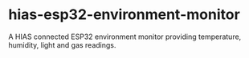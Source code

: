 # hias-esp32-environment-monitor
A HIAS connected ESP32 environment monitor providing temperature, humidity, light and gas readings.
